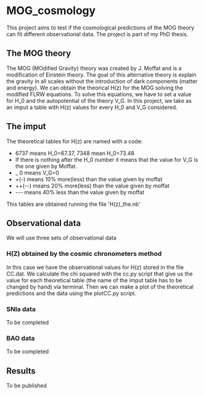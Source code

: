 # MOG_cosmology

This project aims to test if the cosmological predictions of the MOG theory can fit different observational data. The project is part of my PhD thesis.

## The MOG theory

The MOG (MOdified Gravity) theory was created by J. Moffat and is a modification of Einstein theory. The goal of this alternative theory is explain the gravity in all scales without the introduction of dark components (matter and energy). We can obtain the theorical H(z) for  the MOG solving the modified FLRW equations. To solve this equations, we have to set a value for H_0 and the autopotential of the theory V_G. In this project, we take as an imput a table with H(z) values for every H_0 and V_G considered.

## The imput

The theoretical tables for H(z) are named with a code:
- 6737 means H_0=67.37, 7348 mean H_0=73.48
- If there is nothing after the H_0 number it means that the value for V_G is the one given by Moffat.
- _ 0 means V_G=0
- +(-) means 10% more(less) than the value given by moffat
- ++(--) means 20% more(less) than the value given by moffat
- --- means 40% less than the value given by moffat

This tables are obtained running the file 'H(z)_the.nb'

## Observational data
We will use three sets of observational data

### H(Z) obtained by the cosmic chronometers method
In this case we have the observational values for H(z) stored in the file CC.dat. We calculate the chi squared with the cc.py script that give us the value for each theoretical table (the name of the imput table has to be changed by hand) via terminal. Then we can make a plot of the theoretical predictions and the data using the plotCC.py script.

### SNIa data
To be completed

### BAO data
To be completed

## Results
To be published
